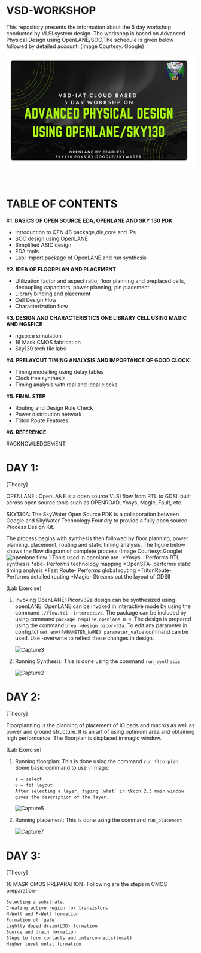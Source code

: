 # ****VSD-WORKSHOP****
This repository presents the information about the 5 day workshop conducted by VLSI system design. The workshop is based on Advanced Physical Design using OpenLANE/SOC.The schedule is given below followed by detailed account:
(Image Courtesy: Google) 
<p align="center">
<img src="https://github.com/shrutimary15/VSD-workshop/blob/main/photo_2021-01-23_19-54-03.jpg" 
alt="alt text"  >
<p/>
<br/>

# **TABLE OF CONTENTS**

  #**1. BASICS OF OPEN SOURCE EDA, OPENLANE AND SKY 130 PDK**
  * Introduction to QFN 48 package,die,core and IPs
  * SOC design using OpenLANE
  * Simplified ASIC design
  * EDA tools
  * Lab: Import package of OpenLANE and run synthesis
  
  #**2. IDEA OF FLOORPLAN AND PLACEMENT**
  * Utilization factor and aspect ratio, floor planning and preplaced cells, decoupling capacitors, power planning, pin placement
  * Library binding and placement
  * Cell Design Flow
  * Characterization flow
  
  #**3. DESIGN AND CHARACTERISTICS ONE LIBRARY CELL USING MAGIC AND NGSPICE**
  * ngspice simulation
  * 16 Mask CMOS fabrication
  * Sky130 tech file labs
  
  #**4. PRELAYOUT TIMING ANALYSIS AND IMPORTANCE OF GOOD CLOCK**
  * Timing modelling using delay tables
  * Clock tree synthesis
  * Timing analysis with real and ideal clocks
  
  #**5. FINAL STEP**
  * Routing and Design Rule Check
  * Power distribution network 
  * Triton Route Features
  
  #**6. REFERENCE**
  
  #ACKNOWLEDGEMENT
  
  
  
  # DAY 1:
 [Theory]
 
  OPENLANE : OpenLANE is a open source VLSI flow from RTL to GDSII built across open source tools such as OPENROAD, Yosys, Magic, Fault, etc.
  
  SKY130A: The SkyWater Open Source PDK is a collaboration between Google and SkyWater Technology Foundry to provide a fully open source Process Design Kit.
  
  The process begins with synthesis then followed by floor planning, power planning, placement, routing and static timing analysis. The figure below shows the flow diagram of     complete process.(Image Courtesy: Google)
  ![openlane flow 1](https://user-images.githubusercontent.com/77826778/105610075-7fe30880-5dd3-11eb-8927-1b4b084010de.png)
  Tools used in openlane are-
   *Yosys - Performs RTL synthesis
   *abc- Performs technology mapping
   *OpenSTA- performs static timing analysis
   *Fast Route- Performs global routing
   *TritonRoute- Performs detailed routing
   *Magic- Streams out the layout of GDSII
  
  [Lab Exercise]
  
 1. Invoking OpenLANE: Picorv32a design can be synthesized using openLANE. OpenLANE can be invoked in interactive mode by using the command ```./flow.tcl -interactive```.  The       package can be included by using command ```package require openlane 0.9```. The design is prepared using the command ```prep -design picorv32a```. To edit any parameter in     config.tcl ```set env(PARAMETER_NAME) parameter_value``` command can be used. Use -overwrite to reflect these changes in design.
 
      ![Capture3](https://user-images.githubusercontent.com/77826778/105609006-5d99bc80-5dcc-11eb-9915-9001fb5c6189.PNG)


 2. Running Synthesis: This is done using the command ```run_synthesis```
 
      ![Capture2](https://user-images.githubusercontent.com/77826778/105607225-9e410800-5dc3-11eb-9516-fe645dad0811.PNG)
  
  # DAY 2:
  [Theory]
   
   Floorplanning is the planning of placement of IO pads and macros as well as power and ground structure. It is an art of using optimum area and obtaining high performance.
   The floorplan is displaced in magic window.      
    
    
  [Lab Exercise]
  
  1. Running floorplan: This is done using the command ```run_floorplan```.
     Some basic command to use in magic 
           
         s – select
         v — fit layout
         After selecting a layer, typing `what` in tkcon 2.3 main window gives the description of the layer.
  
     ![Capture5](https://user-images.githubusercontent.com/77826778/105608789-2676db80-5dcb-11eb-9fa6-a9d24774f71d.PNG)
  
  2. Running placement: This is done using the command ```run_placement```
  
     ![Capture7](https://user-images.githubusercontent.com/77826778/105609360-cd10ab80-5dce-11eb-8f66-cf04798b1279.PNG)
  
  # DAY 3:
  [Theory]
   
   16 MASK CMOS PREPARATION-
   Following are the steps in CMOS preparation-
   
    Selecting a substrate.
    Creating active region for transistors
    N-Well and P-Well formation
    Formation of ‘gate'
    Lightly doped drain(LDD) formation
    Source and drain formation
    Steps to form contacts and interconnects(local)
    Higher level metal formation
  
 

